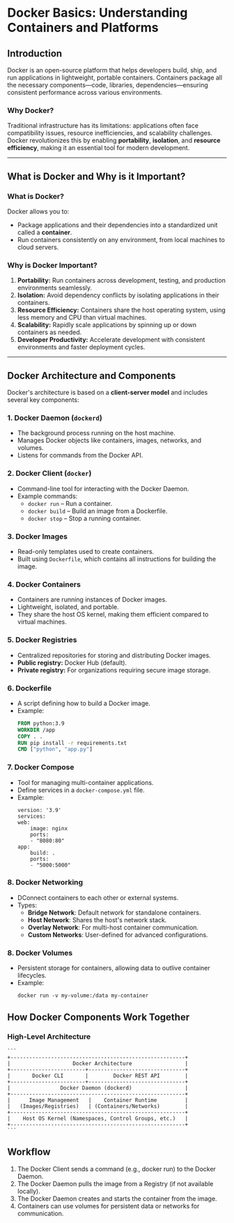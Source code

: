 # Docker Basics: Understanding Containers and Platforms

## **Introduction**

Docker is an open-source platform that helps developers build, ship, and run applications in lightweight, portable containers. Containers package all the necessary components—code, libraries, dependencies—ensuring consistent performance across various environments.

### **Why Docker?**
Traditional infrastructure has its limitations: applications often face compatibility issues, resource inefficiencies, and scalability challenges. Docker revolutionizes this by enabling **portability**, **isolation**, and **resource efficiency**, making it an essential tool for modern development.

---

## **What is Docker and Why is it Important?**

### **What is Docker?**
Docker allows you to:
- Package applications and their dependencies into a standardized unit called a **container**.
- Run containers consistently on any environment, from local machines to cloud servers.

### **Why is Docker Important?**
1. **Portability:** Run containers across development, testing, and production environments seamlessly.
2. **Isolation:** Avoid dependency conflicts by isolating applications in their containers.
3. **Resource Efficiency:** Containers share the host operating system, using less memory and CPU than virtual machines.
4. **Scalability:** Rapidly scale applications by spinning up or down containers as needed.
5. **Developer Productivity:** Accelerate development with consistent environments and faster deployment cycles.

---

## **Docker Architecture and Components**

Docker's architecture is based on a **client-server model** and includes several key components:

### **1. Docker Daemon (`dockerd`)**
- The background process running on the host machine.
- Manages Docker objects like containers, images, networks, and volumes.
- Listens for commands from the Docker API.

### **2. Docker Client (`docker`)**
- Command-line tool for interacting with the Docker Daemon.
- Example commands:
  - `docker run` – Run a container.
  - `docker build` – Build an image from a Dockerfile.
  - `docker stop` – Stop a running container.

### **3. Docker Images**
- Read-only templates used to create containers.
- Built using `Dockerfile`, which contains all instructions for building the image.

### **4. Docker Containers**
- Containers are running instances of Docker images.
- Lightweight, isolated, and portable.
- They share the host OS kernel, making them efficient compared to virtual machines.

### **5. Docker Registries**
- Centralized repositories for storing and distributing Docker images.
- **Public registry:** Docker Hub (default).
- **Private registry:** For organizations requiring secure image storage.

### **6. Dockerfile**
- A script defining how to build a Docker image.
- Example:
  ```dockerfile
  FROM python:3.9
  WORKDIR /app
  COPY . .
  RUN pip install -r requirements.txt
  CMD ["python", "app.py"]

### **7. Docker Compose**
- Tool for managing multi-container applications.
- Define services in a `docker-compose.yml` file.
- Example:
    ```
    version: '3.9'
    services:
    web:
        image: nginx
        ports:
        - "8080:80"
    app:
        build: .
        ports:
        - "5000:5000"

### **8. Docker Networking**
- DConnect containers to each other or external systems.
- Types:
    - **Bridge Network**: Default network for standalone containers.
    - **Host Network**: Shares the host's network stack.
    - **Overlay Network**: For multi-host container communication.
    - **Custom Networks**: User-defined for advanced configurations.

### **8. Docker Volumes**
- Persistent storage for containers, allowing data to outlive container lifecycles.
- Example:
    ```
    docker run -v my-volume:/data my-container

## How Docker Components Work Together

### High-Level Architecture
    ```
    +--------------------------------------------------------+
    |                    Docker Architecture                 |
    +------------------------+-------------------------------+
    |       Docker CLI       |        Docker REST API        |
    +------------------------+-------------------------------+
    |                Docker Daemon (dockerd)                 |
    +--------------------------------------------------------+
    |      Image Management   |    Container Runtime         |
    |   (Images/Registries)   | (Containers/Networks)        |
    +--------------------------------------------------------+
    |    Host OS Kernel (Namespaces, Control Groups, etc.)   |
    +--------------------------------------------------------+
    ```
## Workflow

1. The Docker Client sends a command (e.g., docker run) to the Docker Daemon.
2. The Docker Daemon pulls the image from a Registry (if not available locally).
3. The Docker Daemon creates and starts the container from the image.
4. Containers can use volumes for persistent data or networks for communication.